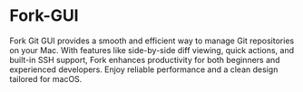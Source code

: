 # Fork-GUI
Fork Git GUI provides a smooth and efficient way to manage Git repositories on your Mac. With features like side-by-side diff viewing, quick actions, and built-in SSH support, Fork enhances productivity for both beginners and experienced developers. Enjoy reliable performance and a clean design tailored for macOS.

